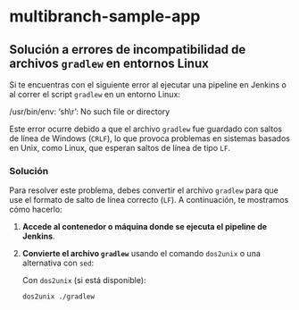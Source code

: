 # multibranch-sample-app

## Solución a errores de incompatibilidad de archivos `gradlew` en entornos Linux

Si te encuentras con el siguiente error al ejecutar una pipeline en Jenkins o al correr el script `gradlew` en un entorno Linux:

/usr/bin/env: ‘sh\r’: No such file or directory

Este error ocurre debido a que el archivo `gradlew` fue guardado con saltos de línea de Windows (`CRLF`), lo que provoca problemas en sistemas basados en Unix, como Linux, que esperan saltos de línea de tipo `LF`.

### Solución

Para resolver este problema, debes convertir el archivo `gradlew` para que use el formato de salto de línea correcto (`LF`). A continuación, te mostramos cómo hacerlo:

1. **Accede al contenedor o máquina donde se ejecuta el pipeline de Jenkins**.
   
2. **Convierte el archivo `gradlew`** usando el comando `dos2unix` o una alternativa con `sed`:

   Con `dos2unix` (si está disponible):

   ```bash
   dos2unix ./gradlew
